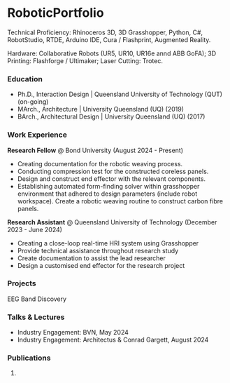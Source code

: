 # RoboticPortfolio
Technical Proficiency: Rhinoceros 3D, 3D Grasshopper, Python, C#, RobotStudio, RTDE, Arduino IDE, Cura / Flashprint, Augmented Reality. 

Hardware: Collaborative Robots (UR5, UR10, UR16e annd ABB GoFA); 3D Printing: Flashforge / Ultimaker; Laser Cutting: Trotec.

### Education
- Ph.D., Interaction Design | Queensland University of Technology (QUT) (on-going)
- MArch., Architecture | University Queensland (UQ) (2019)
- BArch., Architectural Design | University Queensland (UQ) (2017)

### Work Experience
**Research Fellow** @ Bond University (August 2024 - Present)
- Creating documentation for the robotic weaving process.
- Conducting compression test for the constructed coreless panels.
- Design and construct end effector with the relevant components.
- Establishing automated form-finding solver within grasshopper environment that 
adhered to design parameters (include robot workspace).
Create a robotic weaving routine to construct carbon fibre panels. 
  
**Research Assistant** @ Queensland University of Technology (December 2023 - June 2024)
- Creating a close-loop real-time HRI system using Grasshopper
- Provide technical assistance throughout research study
- Create documentation to assist the lead researcher
- Design a customised end effector for the research project

### Projects
EEG Band Discovery

### Talks & Lectures
- Industry Engagement: BVN, May 2024
- Industry Engagement: Architectus & Conrad Gargett, August 2024

### Publications
1. 
